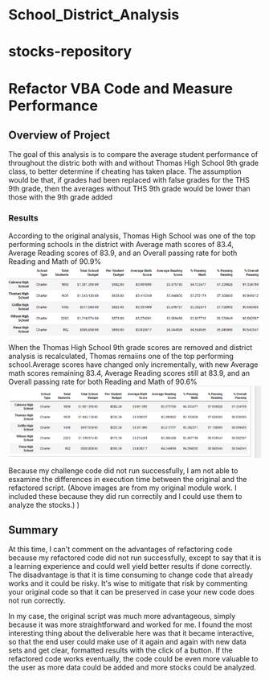 # School_District_Analysis
# stocks-repository
# Refactor VBA Code and Measure Performance

## Overview of Project
The goal of this analysis is to compare the average student performance of throughout the distric both with and without  Thomas High School 9th grade class, to better determine if cheating has taken place. The assumption would be that, if grades had been replaced with false grades for the THS 9th grade, then the averages without THS 9th grade would be lower than those with the 9th grade added

### Results
According to the original analysis, Thomas High School was one of the top performing schools in the district with Average math scores of 83.4, Average Reading scores of 83.9, and an Overall passing rate for both Reading and Math of 90.9%
![This is an image](https://github.com/yvoatelep/School_District_Analysis/blob/main/Resources/orig_analysis_1.png)
When the Thomas High School 9th grade scores are removed and district analysis is recalculated, Thomas remaiins one of the top performing school.Average scores have changed only incrementally, with new Average math scores remaining 83.4, Average Reading scores still at 83.9, and an Overall passing rate for both Reading and Math of 90.6%
![This is an image](https://github.com/yvoatelep/School_District_Analysis/blob/main/Resources/refigured_analysis_1.png)


Because my challenge code did not run successfully, I am not able to esxamine the differences in execution time between the original and the refactored script. (Above images are from my original module work. I included these because they did run correctily and I could use them to analyze the stocks.) ) 

## Summary

At this time, I can't comment on the advantages of refactoring code because my refactored code did not run successfully, except to say that it is a learning experience and could well yield better results if done correctly. The disadvantage is that it is time consuming to change code that already works and it could be risky. 
It's wise to mitigate that risk by commenting your original code so that it can be preserved in case your new code does not run correctly. 

In my case, the original script was much more advantageous, simply because it was more straightforward and worked for me. I found the most interesting thing about the deliverable here was that it became interactive, so that the end user could make use of it again and again with new data sets and 
get clear, formatted results with the click of a button. If the refactored code works eventually, the code could be even more valuable to the user as more data could be added and more stocks could be analyzed. 
